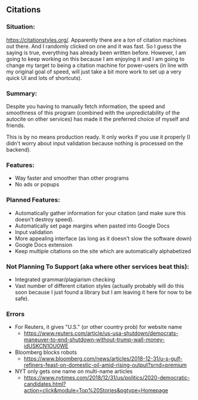 ## Citations

### Situation:
https://citationstyles.org/. Apparently there are a *ton* of citation machines out there. And I randomly clicked on one and it was fast. So I guess the saying is true, everything has already been written before. However, I am going to keep working on this because I am enjoying it and I am going to change my target to being a citation machine for power-users (in line with my original goal of speed, will just take a bit more work to set up a very quick UI and lots of shortcuts). 

### Summary:
Despite you having to manually fetch information, the speed and smoothness of this program (combined with the unpredictability of the autocite on other services) has made it the preferred choice of myself and friends.

This is by no means production ready. It only works if you use it properly (I didn't worry about input validation because nothing is processed on the backend).

### Features:
- Way faster and smoother than other programs
- No ads or popups

### Planned Features:
- Automatically gather information for your citation (and make sure this doesn't destroy speed).
- Automatically set page margins when pasted into Google Docs
- Input validation
- More appealing interface (as long as it doesn't slow the software down)
- Google Docs extension
- Keep multiple citations on the site which are automatically alphabetized

### Not Planning To Support (aka where other services beat this):
- Integrated grammar/plagiarism checking
- Vast number of different citation styles (actually probably will do this soon because I just found a library but I am leaving it here for now to be safe).

### Errors
- For Reuters, it gives "U.S." (or other country prob) for website name
	- https://www.reuters.com/article/us-usa-shutdown/democrats-maneuver-to-end-shutdown-without-trump-wall-money-idUSKCN1OU0WE
- Bloomberg blocks robots
	- https://www.bloomberg.com/news/articles/2018-12-31/u-s-gulf-refiners-feast-on-domestic-oil-amid-rising-output?srnd=premium
- NYT only gets one name on multi-name articles
	- https://www.nytimes.com/2018/12/31/us/politics/2020-democratic-candidates.html?action=click&module=Top%20Stories&pgtype=Homepage

